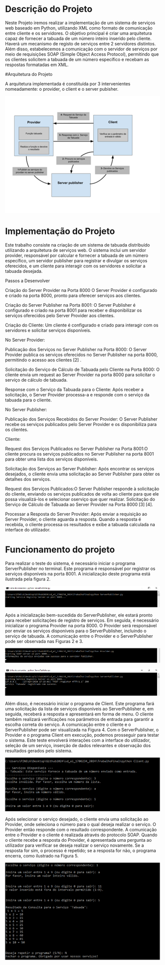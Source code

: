 # Descrição do Projeto
Neste Projeto iremos realizar a implementação de um sistema de serviços web baseado em Python, utilizando XML como formato de comunicação entre cliente e os servidores. O objetivo principal é criar uma arquitetura capaz de fornecer a tabuada de um número inteiro inserido pelo cliente. Haverá um mecanismo de registo de serviços entre 2 servidores distintos. Além disso, estabelecemos a comunicação com o servidor de serviços por meio de requisições SOAP (Simple Object Access Protocol), permitindo que os clientes solicitem a tabuada de um número específico e recebam as respostas formatadas em XML.

#Arquitetura do Projeto

A arquitetura implementada  é constituída por 3 intervenientes nomeadamente: o provider, o client e o  server pubisher.

![Arquitetura_Diagrama](./Imagens/Diagrama.png)

# Implementação do Projeto
Este trabalho consiste na criação de um sistema de tabuada distribuído utilizando a arquitetura de serviços web. O sistema inclui um servidor provider, responsável por calcular e fornecer a tabuada de um número específico, um servidor publisher para registrar e divulgar os serviços oferecidos, e um cliente para interagir com os servidores e solicitar a tabuada desejada.

Passos a Desenvolver

Criação do Server Provider na Porta 8000
O Server Provider é configurado e criado na porta 8000, pronto para oferecer serviços aos clientes.

Criação do Server Publisher na Porta 8001:
O Server Publisher é configurado e criado na porta 8001 para receber e disponibilizar os serviços oferecidos pelo Server Provider aos clientes.

Criação do Cliente:
Um cliente é configurado e criado para interagir com os servidores e solicitar serviços disponíveis.

No Server Provider:

Publicação dos Serviços no Server Publisher na Porta 8000: O Server Provider publica os serviços oferecidos no Server Publisher na porta 8000, permitindo o acesso aos clientes [2] .

Solicitação do Serviço de Cálculo de Tabuada pelo Cliente na Porta 8000: O cliente envia um request ao Server Provider na porta 8000 para solicitar o serviço de cálculo de tabuada.

Response com o Serviço da Tabuada para o Cliente: Após receber a solicitação, o Server Provider processa-a e responde com o serviço da tabuada para o cliente.



No Server Publisher:

Publicação dos Serviços Recebidos do Server Provider: O Server Publisher recebe os serviços publicados pelo Server Provider e os disponibiliza para os clientes.

Cliente:

Request dos Serviços Publicados no Server Publisher na Porta 8001:O cliente procura os serviços publicados no Server Publisher na porta 8001 para obter uma lista dos serviços disponíveis.

Solicitação dos Serviços ao Server Publisher: Após encontrar os serviços desejados, o cliente envia uma solicitação ao Server Publisher para obter os detalhes dos serviços.

Request dos Serviços Publicados:O Server Publisher responde à solicitação do cliente, enviando os serviços publicados de volta ao cliente para que ele possa visualizá-los e selecionar oserviço que quer realizar. Solicitação do Serviço de Cálculo de Tabuada ao Server Provider na Porta 8000 [3] [4].

Processar a Resposta do Server Provider: Após enviar a requisição ao Server Provider, o cliente aguarda a resposta. Quando a resposta é recebida, o cliente processa os resultados e exibe a tabuada calculada na interface do utilizador.


# Funcionamento do projeto	


Para realizar o teste do sistema, é necessário iniciar o programa ServerPublisher no terminal. Este programa é responsável por registrar os serviços disponíveis na porta 8001.
A inicialização deste programa está ilustrada pela figura 2.


![1](./Imagens/1.png)



Após a inicialização bem-sucedida do ServerPublisher, ele estará pronto para receber solicitações de registro de serviços.
Em seguida, é necessário inicializar o programa Provider na porta 8000. O Provider será responsável por enviar os serviços disponíveis para o ServerPublisher, incluindo o serviço de tabuada. A comunicação entre o Provider e o ServerPublisher pode ser observada nas Figuras 2 e 3.



![2](./Imagens/2.png)

![3](./Imagens/3.png)








Além disso, é necessário iniciar o programa de Client.
 Este programa fará uma solicitação da lista de serviços disponíveis ao ServerPublisher e, em seguida, receberá a resposta e apresentará em forma de menu. O cliente também realizará verificações nos parâmetros de entrada para garantir a escolha correta do serviço. A comunicação entre o cliente e o ServerPublisher pode ser visualizada na Figura 4.
Com o ServerPublisher, o Provider e o programa Client em execução, podemos prosseguir para testar o sistema. Este teste envolverá interações com a interface do utilizador, seleção de um serviço, inserção de dados relevantes e observação dos resultados gerados pelo sistema.




![5](./Imagens/5.png)







Após selecionar o serviço desejado, o cliente envia uma solicitação ao Provider, onde seleciona o número para o qual deseja realizar o serviço. O Provider então responde com o resultado correspondente. A comunicação entre o Provider e o cliente é realizada através do protocolo SOAP.
Quando o cliente recebe a resposta do Provider, é apresentada uma pergunta ao utilizador para verificar se deseja realizar o serviço novamente. Se a resposta for sim, o processo é repetido; se a resposta for não, o programa encerra, como ilustrado na Figura 5.


![6](./Imagens/6.png)








